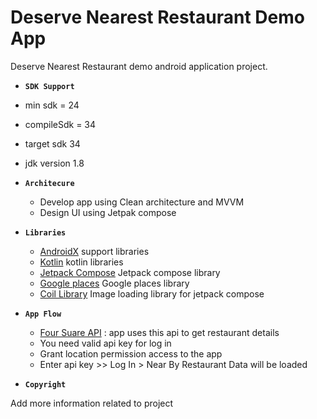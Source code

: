 # Deserve Nearest Restaurant Demo App

Deserve Nearest Restaurant demo android application project.

 -  **`SDK Support`**
   - min sdk = 24
   - compileSdk = 34
   - target sdk 34
   - jdk version 1.8

-  **`Architecure`**
   - Develop app using Clean architecture and MVVM
   - Design UI using Jetpak compose

- **`Libraries`** 

  - [AndroidX](https://developer.android.com/jetpack/androidx) support libraries
  - [Kotlin](https://mvnrepository.com/artifact/org.jetbrains.kotlin) kotlin libraries
  - [Jetpack Compose](https://developer.android.com/jetpack/compose) Jetpack compose library
  - [Google places](https://developers.google.com/maps/documentation/places/web-service/search-nearby) Google places library
  - [Coil Library](https://coil-kt.github.io/coil/compose/) Image loading library for jetpack compose

- **`App Flow`**
  - [Four Suare API](https://location.foursquare.com/products/places/) : app uses this api to get restaurant details
  - You need valid api key for log in
  - Grant location permission access to the app
  - Enter api key >> Log In > Near By Restaurant Data will be loaded   
 
 -  **`Copyright`**

Add more information related to project
